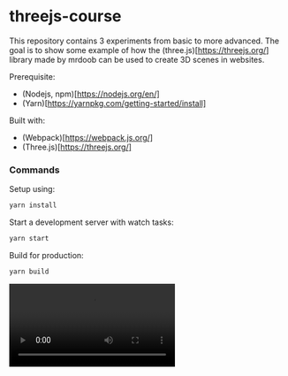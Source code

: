 # threejs-course

This repository contains 3 experiments from basic to more advanced.
The goal is to show some example of how the (three.js)[https://threejs.org/] library made by mrdoob can be used to create 3D scenes in websites.

Prerequisite:
- (Nodejs, npm)[https://nodejs.org/en/]
- (Yarn)[https://yarnpkg.com/getting-started/install]

Built with:

- (Webpack)[https://webpack.js.org/]
- (Three.js)[https://threejs.org/]

### Commands

Setup using:

```bash
yarn install
```

Start a development server with watch tasks:

```bash
yarn start
```

Build for production:

```bash
yarn build
```


![thumbnail](https://robpayot.github.io/threejs-course-malt-academy/build/thumbnail/exo-all.mp4)
